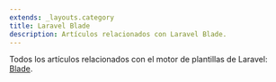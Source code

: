 ```yaml
---
extends: _layouts.category
title: Laravel Blade
description: Artículos relacionados con Laravel Blade.
---
```


Todos los artículos relacionados con el motor de plantillas de Laravel: [Blade](https://laravel.com/docs/blade).
